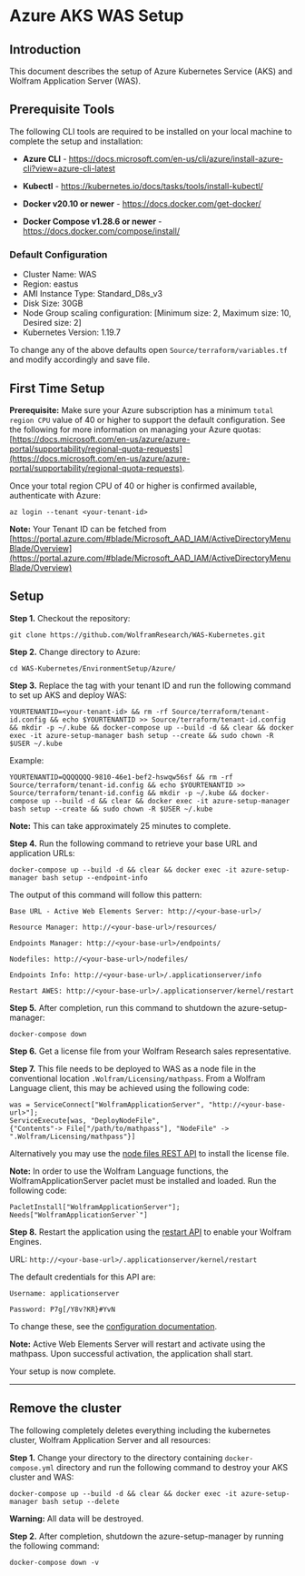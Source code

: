 # Azure AKS WAS Setup

## Introduction

This document describes the setup of Azure Kubernetes Service (AKS) and Wolfram Application Server (WAS).


## Prerequisite Tools

The following CLI tools are required to be installed on your local machine to complete the setup and installation:

* **Azure CLI** - https://docs.microsoft.com/en-us/cli/azure/install-azure-cli?view=azure-cli-latest

* **Kubectl** - https://kubernetes.io/docs/tasks/tools/install-kubectl/

* **Docker v20.10 or newer** - https://docs.docker.com/get-docker/

* **Docker Compose  v1.28.6 or newer** - https://docs.docker.com/compose/install/

### Default Configuration

* Cluster Name: WAS
* Region: eastus
* AMI Instance Type: Standard_D8s_v3
* Disk Size: 30GB
* Node Group scaling configuration: [Minimum size: 2, Maximum size: 10, Desired size: 2]
* Kubernetes Version: 1.19.7

To change any of the above defaults open `Source/terraform/variables.tf` and modify accordingly and save file.



## First Time Setup

**Prerequisite:** Make sure your Azure subscription has a minimum `total region CPU` value of 40 or higher to support the default configuration. See the following for more information on managing your Azure quotas: [https://docs.microsoft.com/en-us/azure/azure-portal/supportability/regional-quota-requests](https://docs.microsoft.com/en-us/azure/azure-portal/supportability/regional-quota-requests).

Once your total region CPU of 40 or higher is confirmed available, authenticate with Azure:

	az login --tenant <your-tenant-id>


**Note:** Your Tenant ID can be fetched from [https://portal.azure.com/#blade/Microsoft_AAD_IAM/ActiveDirectoryMenuBlade/Overview](https://portal.azure.com/#blade/Microsoft_AAD_IAM/ActiveDirectoryMenuBlade/Overview)

## Setup

**Step 1.** Checkout the repository:

	git clone https://github.com/WolframResearch/WAS-Kubernetes.git

**Step 2.** Change directory to Azure:

	cd WAS-Kubernetes/EnvironmentSetup/Azure/

**Step 3.** Replace the tag with your tenant ID and run the following command to set up AKS and deploy WAS:

	YOURTENANTID=<your-tenant-id> && rm -rf Source/terraform/tenant-id.config && echo $YOURTENANTID >> Source/terraform/tenant-id.config && mkdir -p ~/.kube && docker-compose up --build -d && clear && docker exec -it azure-setup-manager bash setup --create && sudo chown -R $USER ~/.kube

Example:

	YOURTENANTID=QQQQQQQ-9810-46e1-bef2-hswqw56sf && rm -rf Source/terraform/tenant-id.config && echo $YOURTENANTID >> Source/terraform/tenant-id.config && mkdir -p ~/.kube && docker-compose up --build -d && clear && docker exec -it azure-setup-manager bash setup --create && sudo chown -R $USER ~/.kube


**Note:** This can take approximately 25 minutes to complete.


**Step 4.** Run the following command to retrieve your base URL and application URLs:

	docker-compose up --build -d && clear && docker exec -it azure-setup-manager bash setup --endpoint-info


The output of this command will follow this pattern:
	
	Base URL - Active Web Elements Server: http://<your-base-url>/
	
	Resource Manager: http://<your-base-url>/resources/
	
	Endpoints Manager: http://<your-base-url>/endpoints/
	
	Nodefiles: http://<your-base-url>/nodefiles/
	
	Endpoints Info: http://<your-base-url>/.applicationserver/info
	
	Restart AWES: http://<your-base-url>/.applicationserver/kernel/restart



**Step 5.** After completion, run this command to shutdown the azure-setup-manager:

	docker-compose down


**Step 6.** Get a license file from your Wolfram Research sales representative.


**Step 7.** This file needs to be deployed to WAS as a node file in the conventional location `.Wolfram/Licensing/mathpass`. From a Wolfram Language client, this may be achieved using the following code: 

    was = ServiceConnect["WolframApplicationServer", "http://<your-base-url>"];
	ServiceExecute[was, "DeployNodeFile",
	{"Contents"-> File["/path/to/mathpass"], "NodeFile" -> ".Wolfram/Licensing/mathpass"}]

Alternatively you may use the [node files REST API](../../Documentation/API/NodeFilesManager.md) to install the license file.

**Note:** In order to use the Wolfram Language functions, the WolframApplicationServer paclet must be installed and loaded. Run the following code:

    PacletInstall["WolframApplicationServer"];
    Needs["WolframApplicationServer`"]


**Step 8.** Restart the application using the [restart API](../../Documentation/API/Utilities.md) to enable your Wolfram Engines.

URL: `http://<your-base-url>/.applicationserver/kernel/restart`
	
The default credentials for this API are: 
	
	Username: applicationserver
	
	Password: P7g[/Y8v?KR}#YvN


To change these, see the [configuration documentation](../../Configuration.md).

**Note:** Active Web Elements Server will restart and activate using the mathpass. Upon successful activation, the application shall start. 

Your setup is now complete.

------------------------------------------------------

## Remove the cluster

The following completely deletes everything including the kubernetes cluster, Wolfram Application Server and all resources:

**Step 1.** Change your directory to the directory containing `docker-compose.yml` directory and run the following command to destroy your AKS cluster and WAS:

	docker-compose up --build -d && clear && docker exec -it azure-setup-manager bash setup --delete

**Warning:** All data will be destroyed.

**Step 2.**  After completion, shutdown the azure-setup-manager by running the following command:

	docker-compose down -v
